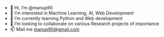 - 👋 Hi, I’m @manup90
- 👀 I’m interested in Machine Learning, AI, Web Development
- 🌱 I’m currently learning Python and Web development
- 💞️ I’m looking to collaborate on various Research projects of importance
- 📫 Mail me manup90@gmail.com

<!---
manup90/manup90 is a ✨ special ✨ repository because its `README.md` (this file) appears on your GitHub profile.
You can click the Preview link to take a look at your changes.
--->
